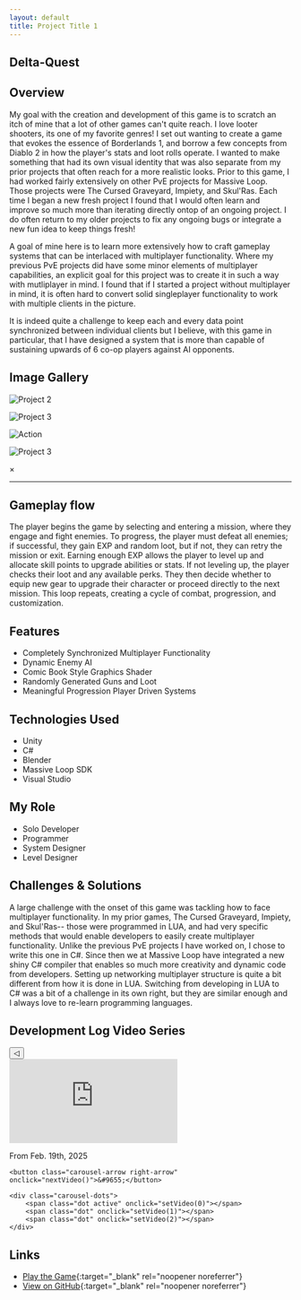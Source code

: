 ```yaml
---
layout: default
title: Project Title 1
---
```


## Delta-Quest


## Overview
My goal with the creation and development of this game is to scratch an itch of mine that a lot of other games can't quite reach. I love looter shooters, its one of my favorite genres!
I set out wanting to create a game that evokes the essence of Borderlands 1, and borrow a few concepts from Diablo 2 in how the player's stats and loot rolls operate. I wanted to make something that had its own visual identity that was also separate from my prior projects that often reach for a more realistic looks.
Prior to this game, I had worked fairly extensively on other PvE projects for Massive Loop. Those projects were The Cursed Graveyard, Impiety, and Skul'Ras. Each time I began a new fresh project
I found that I would often learn and improve so much more than iterating directly ontop of an ongoing project. I do often return to my older projects to fix any ongoing bugs or integrate a new fun idea to keep things fresh!

A goal of mine here is to learn more extensively how to craft gameplay systems that can be interlaced with multiplayer functionality. Where my previous PvE projects did have some minor elements of multiplayer capabilities, an explicit goal for this project was to create it in such a way with mutliplayer in mind. I found that if I started a project without multiplayer in mind, it is often hard to convert solid singleplayer functionality to work with multiple clients in the picture.

It is indeed quite a challenge to keep each and every data point synchronized between individual clients but I believe, with this game in particular, that I have designed a system that is more
than capable of sustaining upwards of 6 co-op players against AI opponents.

## Image Gallery

<div class="gallery">
    <div class="gallery-item">
        <img src="{{ site.baseurl }}/assets/images/project1_2.jpg" alt="Project 2" onclick="openLightbox(this)">
        <p></p>
    </div>
    <div class="gallery-item">
        <img src="{{ site.baseurl }}/assets/images/project1_3.jpg" alt="Project 3" onclick="openLightbox(this)">
        <p></p>
    </div>
    <div class="gallery-item">
        <img src="{{ site.baseurl }}/assets/images/project1_4.jpg" alt="Action" onclick="openLightbox(this)">
        <p></p>
    </div>
    <div class="gallery-item">
        <img src="{{ site.baseurl }}/assets/images/project1_5.jpg" alt="Project 3" onclick="openLightbox(this)">
        <p></p>
    </div>
</div>

<!-- Lightbox Modal -->
<div id="lightbox" class="lightbox" onclick="closeLightbox()">
    <span class="close">&times;</span>
    <img id="lightbox-img" class="lightbox-content">
</div>

---
## Gameplay flow

The player begins the game by selecting and entering a mission, where they engage and fight enemies. To progress, the player must defeat all enemies; if successful, they gain EXP and random loot, but if not, they can retry the mission or exit. Earning enough EXP allows the player to level up and allocate skill points to upgrade abilities or stats. If not leveling up, the player checks their loot and any available perks. They then decide whether to equip new gear to upgrade their character or proceed directly to the next mission. This loop repeats, creating a cycle of combat, progression, and customization.

## Features
- Completely Synchronized Multiplayer Functionality
- Dynamic Enemy AI
- Comic Book Style Graphics Shader
- Randomly Generated Guns and Loot
- Meaningful Progression Player Driven Systems

## Technologies Used
- Unity
- C#
- Blender
- Massive Loop SDK
- Visual Studio

## My Role
- Solo Developer 
- Programmer
- System Designer
- Level Designer

## Challenges & Solutions
A large challenge with the onset of this game was tackling how to face multiplayer functionality. In my prior games, The Cursed Graveyard, Impiety, and Skul'Ras-- those were programmed in LUA, and had very specific methods that would enable developers to easily create multiplayer functionality. Unlike the previous PvE projects I have worked on, I chose to write this one in C#.
Since then we at Massive Loop have integrated a new shiny C# compiler that enables so much more creativity and dynamic code from developers. Setting up networking multiplayer structure is quite a bit different from how it is done in LUA. Switching from developing in LUA to C# was a bit of a challenge in its own right, but they are similar enough and I always love to re-learn programming languages. 

## Development Log Video Series

<div class="video-carousel">
    <button class="carousel-arrow left-arrow" onclick="prevVideo()">&#9665;</button>
    <div class="video-container">
        <iframe id="video-frame" src="https://www.youtube.com/embed/3-vVpFSisxE" frameborder="0" allow="accelerometer; autoplay; clipboard-write; encrypted-media; gyroscope; picture-in-picture" allowfullscreen></iframe>
        <p id="video-caption">From Feb. 19th, 2025</p>
    </div>

    <button class="carousel-arrow right-arrow" onclick="nextVideo()">&#9655;</button>

    <div class="carousel-dots">
        <span class="dot active" onclick="setVideo(0)"></span>
        <span class="dot" onclick="setVideo(1)"></span>
        <span class="dot" onclick="setVideo(2)"></span>
    </div>
</div>



## Links
- [Play the Game](https://massiveloop.com/world/efbed9c0-c0c8-4ecf-b722-6a3f0a2e1d4e){:target="_blank" rel="noopener noreferrer"}
- [View on GitHub](https://gitfront.io/r/BrandonW24/bR6R7Q4emNvo/Brandons-MassiveLoop-CSharp-Scripts/){:target="_blank" rel="noopener noreferrer"}